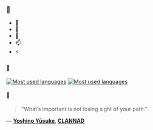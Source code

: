 ### 👋

- 🔭
- 🌱
- 💬
- 📫
- ⚡

#### 🧏

[![Most used languages](https://github-readme-stats-aynah.vercel.app/api/top-langs/?username=aynh&theme=solarized-dark&langs_count=6&layout=compact&hide_title=true)](https://github.com/anuraghazra/github-readme-stats#gh-dark-mode-only)
[![Most used languages](https://github-readme-stats-aynah.vercel.app/api/top-langs/?username=aynh&theme=solarized-light&langs_count=6&layout=compact&hide_title=true)](https://github.com/anuraghazra/github-readme-stats#gh-light-mode-only)

#### 💬

> "What’s important is not losing sight of your path."

&mdash; [**Yoshino Yūsuke**](https://myanimelist.net/character.php?q=Yoshino%20Y%C5%ABsuke&cat=character), [**CLANNAD**](https://myanimelist.net/search/all?q=CLANNAD&cat=all)
